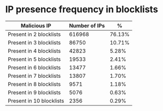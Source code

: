 # IP presence frequency in blocklists
| Malicious IP | Number of IPs | % |
|----|----|----|
| Present in 2 blocklists | 616968 | 76.13% |
| Present in 3 blocklists | 86750 | 10.71% |
| Present in 4 blocklists | 42823 | 5.28% |
| Present in 5 blocklists | 19533 | 2.41% |
| Present in 6 blocklists | 13477 | 1.66% |
| Present in 7 blocklists | 13807 | 1.70% |
| Present in 8 blocklists | 9571 | 1.18% |
| Present in 9 blocklists | 5076 | 0.63% |
| Present in 10 blocklists | 2356 | 0.29% |

